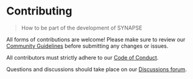 # Contributing
> How to be part of the development of SYNAPSE

All forms of contributions are welcome! Please make sure to review our
[Community Guidelines](https://github.com/kyprware/synapse/blob/main/.github/CONTRIBUTING.md)
before submitting any changes or issues.

All contributors must strictly adhere to our
[Code of Conduct](https://github.com/kyprware/synapse/blob/main/.github/CODE_OF_CONDUCT.md).

Questions and discussions should take place on our
[Discussions forum](https://github.com/kyprware/synapse/discussions).
